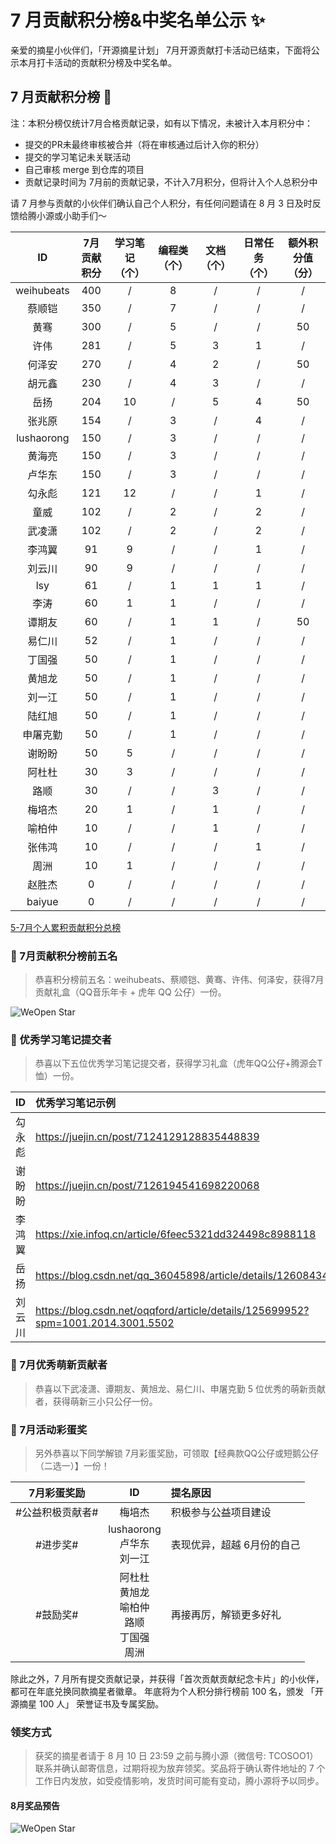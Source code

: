 # 7 月贡献积分榜&中奖名单公示 ✨

亲爱的摘星小伙伴们，「开源摘星计划」 7月开源贡献打卡活动已结束，下面将公示本月打卡活动的贡献积分榜及中奖名单。  

## 7 月贡献积分榜 🌟 
注：本积分榜仅统计7月合格贡献记录，如有以下情况，未被计入本月积分中：
* 提交的PR未最终审核被合并（将在审核通过后计入你的积分）
* 提交的学习笔记未关联活动
* 自己审核 merge 到仓库的项目
* 贡献记录时间为 7月前的贡献记录，不计入7月积分，但将计入个人总积分中

请 7 月参与贡献的小伙伴们确认自己个人积分，有任何问题请在 8 月 3 日及时反馈给腾小源或小助手们～

|ID|7月贡献积分|学习笔记（个）|编程类（个）|文档（个）|日常任务（个）|额外积分值（分）|
|:-:|:-:|:-:|:-:|:-:|:-:|:-:|
|weihubeats|400|/|8|/|/|/|
|蔡顺铠|350|/|7|/|/|/|
|黄骞|300|/|5|/|/|50|
|许伟|281|/|5|3|1|/|
|何泽安|270|/|4|2|/|50|
|胡元鑫|230|/|4|3|/|/|
|岳扬|204|10|/|5|4|50|
|张兆原|154|/|3|/|4|/|
|lushaorong|150|/|3|/|/|/|
|黄海亮|150|/|3|/|/|/|
|卢华东|150|/|3|/|/|/|
|勾永彪|121|12|/|/|1|/|
|童威|102|/|2|/|2|/|
|武凌潇|102|/|2|/|2|/|
|李鸿翼|91|9|/|/|1|/|
|刘云川|90|9|/|/|/|/|
|lsy|61|/|1|1|1|/|
|李涛|60|1|1|/|/|/|
|谭期友|60|/|1|1|/|50|
|易仁川|52|/|1|/|/|/|
|丁国强|50|/|1|/|/|/|
|黄旭龙|50|/|1|/|/|/|
|刘一江|50|/|1|/|/|/|
|陆红旭|50|/|1|/|/|/|
|申屠克勤|50|/|1|/|/|/|
|谢盼盼|50|5|/|/|/|/|
|阿杜杜|30|3|/|/|/|/|
|路顺|30|/|/|3|/|/|
|梅培杰|20|1|/|1|/|/|
|喻柏仲|10|/|/|1|/|/|
|张伟鸿|10|/|/|/|1|/|
|周洲|10|1|/|/|/|/|
|赵胜杰|0|/|/|/|/|/|
|baiyue|0|/|/|/|/|/|
	

[5-7月个人累积贡献积分总榜](https://docs.qq.com/sheet/DSnRrR2dYZ1F6Qkh5)

### 🎁 7月贡献积分榜前五名
> 恭喜积分榜前五名：weihubeats、蔡顺铠、黄骞、许伟、何泽安，获得7月贡献礼盒（QQ音乐年卡 + 虎年 QQ 公仔）一份。

![WeOpen Star](../assets/imgs/image-july.png)

### 🎁 优秀学习笔记提交者
> 恭喜以下五位优秀学习笔记提交者，获得学习礼盒（虎年QQ公仔+腾源会T恤）一份。

|ID|优秀学习笔记示例|
|:-:|:-|
|勾永彪|https://juejin.cn/post/7124129128835448839|
|谢盼盼|https://juejin.cn/post/7126194541698220068|
|李鸿翼|https://xie.infoq.cn/article/6feec5321dd324498c8988118|
|岳扬|https://blog.csdn.net/qq_36045898/article/details/126084348|
|刘云川|https://blog.csdn.net/oqqford/article/details/125699952?spm=1001.2014.3001.5502|

### 🎁  7月优秀萌新贡献者
> 恭喜以下武凌潇、谭期友、黄旭龙、易仁川、申屠克勤 5 位优秀的萌新贡献者，获得萌新三小只公仔一份。

### 🎁  7月活动彩蛋奖
> 另外恭喜以下同学解锁 7月彩蛋奖励，可领取【经典款QQ公仔或短鹅公仔（二选一）】一份！

|7月彩蛋奖励|ID|提名原因|
|:-:|:-:|:-|
|#公益积极贡献者#|梅培杰|积极参与公益项目建设|
|#进步奖#|lushaorong<br/>卢华东<br/>刘一江<br/>|表现优异，超越 6月份的自己|
|#鼓励奖#|阿杜杜<br/>黄旭龙<br/>喻柏仲<br/>路顺<br/>丁国强<br/>周洲<br/>|再接再厉，解锁更多好礼|

除此之外，7 月所有提交贡献记录，并获得「首次贡献贡献纪念卡片」的小伙伴，都可在年底兑换同款摘星者徽章。
年底将为个人积分排行榜前 100 名，颁发 「开源摘星 100 人」 荣誉证书及专属奖励。


### 领奖方式
> 获奖的摘星者请于 8 月 10 日 23:59 之前与腾小源（微信号: TCOSOO1）联系并确认邮寄信息，过期将视为放弃领奖。奖品将于确认寄件地址的 7 个工作日内发放，如受疫情影响，发货时间可能有变动，腾小源将予以同步。

#### 8月奖品预告

![WeOpen Star](../assets/imgs/image-july2.jpeg)

